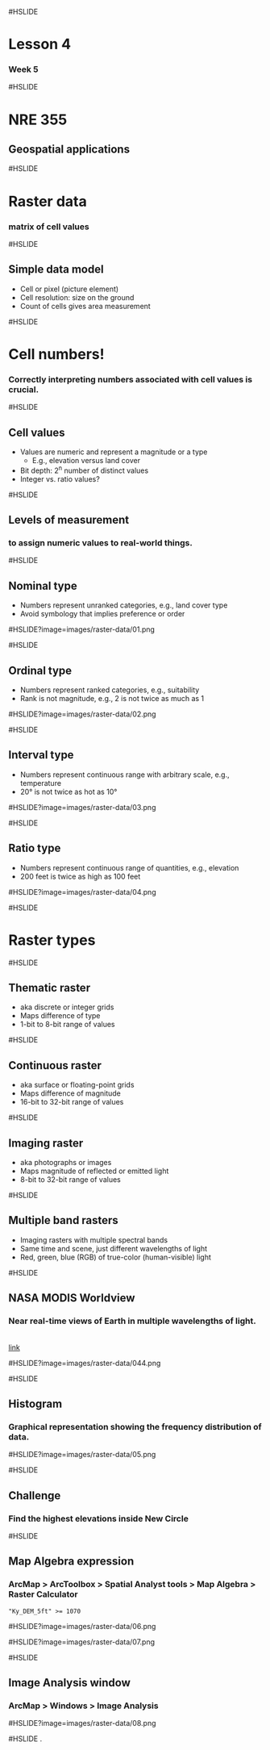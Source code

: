 #HSLIDE
# Lesson 4
### Week 5

#HSLIDE
# NRE 355
## Geospatial applications

#HSLIDE
# Raster data
### matrix of cell values

#HSLIDE
## Simple data model
* Cell or pixel (picture element)
* Cell resolution: size on the ground
* Count of cells gives area measurement



#HSLIDE
# Cell numbers!
### Correctly interpreting numbers associated with cell values is crucial.

#HSLIDE
## Cell values
* Values are numeric and represent a magnitude or a type
	* E.g., elevation versus land cover
* Bit depth: 2<sup>n</sup> number of distinct values
* Integer vs. ratio values?




#HSLIDE
## Levels of measurement
### to assign numeric values to real-world things.


#HSLIDE
## Nominal type
* Numbers represent unranked categories, e.g., land cover type
* Avoid symbology that implies preference or order

#HSLIDE?image=images/raster-data/01.png

#HSLIDE
## Ordinal type
* Numbers represent ranked categories, e.g., suitability 
* Rank is not magnitude, e.g., 2 is not twice as much as 1

#HSLIDE?image=images/raster-data/02.png

#HSLIDE
## Interval type
* Numbers represent continuous range with arbitrary scale, e.g., temperature
* 20&deg; is not twice as hot as 10&deg;

#HSLIDE?image=images/raster-data/03.png

#HSLIDE
## Ratio type
* Numbers represent continuous range of quantities, e.g., elevation
* 200 feet is twice as high as 100 feet

#HSLIDE?image=images/raster-data/04.png

#HSLIDE
# Raster types

#HSLIDE
## Thematic raster
* aka discrete or integer grids
* Maps difference of type
* 1-bit to 8-bit range of values


#HSLIDE
## Continuous raster
* aka surface or floating-point grids
* Maps difference of magnitude
* 16-bit to 32-bit range of values


#HSLIDE
## Imaging raster
* aka photographs or images
* Maps magnitude of reflected or emitted light
* 8-bit to 32-bit range of values

#HSLIDE
## Multiple band rasters
* Imaging rasters with multiple spectral bands
* Same time and scene, just different wavelengths of light
* Red, green, blue (RGB) of true-color (human-visible) light

#HSLIDE
## NASA MODIS Worldview
### Near real-time views of Earth in multiple wavelengths of light.
<br><a href="https://worldview.earthdata.nasa.gov" target="_blank">link</a>

#HSLIDE?image=images/raster-data/044.png


#HSLIDE
## Histogram
### Graphical representation showing the frequency distribution of data.

#HSLIDE?image=images/raster-data/05.png

#HSLIDE
## Challenge
### Find the highest elevations inside New Circle

#HSLIDE
## Map Algebra expression
### ArcMap > ArcToolbox > Spatial Analyst tools > Map Algebra > Raster Calculator

```
"Ky_DEM_5ft" >= 1070
```

#HSLIDE?image=images/raster-data/06.png

#HSLIDE?image=images/raster-data/07.png


#HSLIDE
## Image Analysis window

### ArcMap > Windows > Image Analysis


#HSLIDE?image=images/raster-data/08.png




#HSLIDE
.